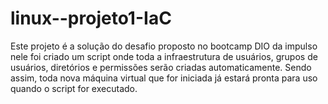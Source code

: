 # linux--projeto1-IaC
Este projeto é a solução do desafio proposto no bootcamp DIO da impulso nele foi criado um script onde toda a infraestrutura de usuários, grupos de usuários, diretórios e permissões serão criadas automaticamente. Sendo assim, toda nova máquina virtual que for iniciada já estará pronta para uso quando o script for executado.
